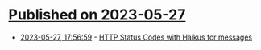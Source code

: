 # [Published on 2023-05-27](index.md)

* [2023-05-27, 17:56:59](https://lobste.rs/s/ppmwq8/http_status_codes_with_haikus_for) - [HTTP Status Codes with Haikus for messages](https://github.com/3digitdev/Haiku-TTP-Codes)
